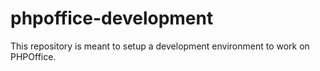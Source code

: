 # phpoffice-development
This repository is meant to setup a development environment to work on PHPOffice.
